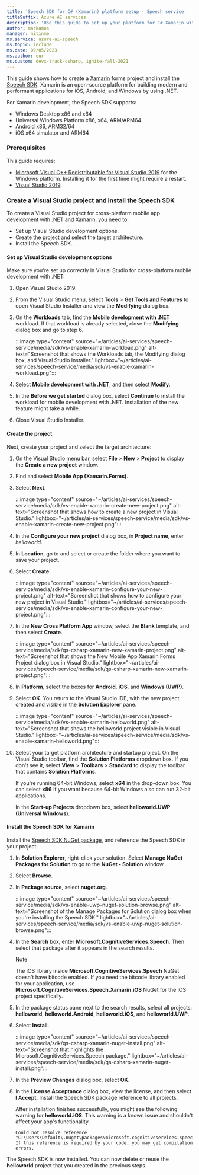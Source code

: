 ```yaml
---
title: 'Speech SDK for C# (Xamarin) platform setup - Speech service'
titleSuffix: Azure AI services
description: 'Use this guide to set up your platform for C# Xamarin with the Speech SDK.'
author: markamos
manager: nitinme
ms.service: azure-ai-speech
ms.topic: include
ms.date: 09/05/2023
ms.author: eur
ms.custom: devx-track-csharp, ignite-fall-2021
---
```


This guide shows how to create a [Xamarin](/xamarin/get-started/what-is-xamarin) forms project and install the [Speech SDK](~/articles/ai-services/speech-service/speech-sdk.md). Xamarin is an open-source platform for building modern and performant applications for iOS, Android, and Windows by using .NET.

For Xamarin development, the Speech SDK supports:

- Windows Desktop x86 and x64
- Universal Windows Platform x86, x64, ARM/ARM64
- Android x86, ARM32/64
- iOS x64 simulator and ARM64

### Prerequisites

This guide requires:

- [Microsoft Visual C++ Redistributable for Visual Studio 2019](https://support.microsoft.com/topic/the-latest-supported-visual-c-downloads-2647da03-1eea-4433-9aff-95f26a218cc0) for the Windows platform. Installing it for the first time might require a restart.
- [Visual Studio 2019](https://visualstudio.microsoft.com/downloads/).

### Create a Visual Studio project and install the Speech SDK

To create a Visual Studio project for cross-platform mobile app development with .NET and Xamarin, you need to:

- Set up Visual Studio development options.
- Create the project and select the target architecture.
- Install the Speech SDK.

#### Set up Visual Studio development options

Make sure you're set up correctly in Visual Studio for cross-platform mobile development with .NET:

1. Open Visual Studio 2019.

1. From the Visual Studio menu, select **Tools** > **Get Tools and Features** to open Visual Studio Installer and view the **Modifying** dialog box.

1. On the **Workloads** tab, find the **Mobile development with .NET** workload. If that workload is already selected, close the **Modifying** dialog box and go to step 6.

   :::image type="content" source="~/articles/ai-services/speech-service/media/sdk/vs-enable-xamarin-workload.png" alt-text="Screenshot that shows the Workloads tab, the Modifying dialog box, and Visual Studio Installer." lightbox="~/articles/ai-services/speech-service/media/sdk/vs-enable-xamarin-workload.png":::

1. Select **Mobile development with .NET**, and then select **Modify**.

1. In the **Before we get started** dialog box, select **Continue** to install the workload for mobile development with .NET. Installation of the new feature might take a while.

1. Close Visual Studio Installer.

#### Create the project

Next, create your project and select the target architecture:

1. On the Visual Studio menu bar, select **File** > **New** > **Project** to display the **Create a new project** window.

1. Find and select **Mobile App (Xamarin.Forms)**.

1. Select **Next**.

   :::image type="content" source="~/articles/ai-services/speech-service/media/sdk/vs-enable-xamarin-create-new-project.png" alt-text="Screenshot that shows how to create a new project in Visual Studio." lightbox="~/articles/ai-services/speech-service/media/sdk/vs-enable-xamarin-create-new-project.png":::

1. In the **Configure your new project** dialog box, in **Project name**, enter *helloworld*.

1. In **Location**, go to and select or create the folder where you want to save your project.

1. Select **Create**.

   :::image type="content" source="~/articles/ai-services/speech-service/media/sdk/vs-enable-xamarin-configure-your-new-project.png" alt-text="Screenshot that shows how to configure your new project in Visual Studio." lightbox="~/articles/ai-services/speech-service/media/sdk/vs-enable-xamarin-configure-your-new-project.png":::

1. In the **New Cross Platform App** window, select the **Blank** template, and then select **Create**.

   :::image type="content" source="~/articles/ai-services/speech-service/media/sdk/qs-csharp-xamarin-new-xamarin-project.png" alt-text="Screenshot that shows the New Mobile App Xamarin Forms Project dialog box in Visual Studio." lightbox="~/articles/ai-services/speech-service/media/sdk/qs-csharp-xamarin-new-xamarin-project.png":::

1. In **Platform**, select the boxes for **Android**, **iOS**, and **Windows (UWP)**.

1. Select **OK**. You return to the Visual Studio IDE, with the new project created and visible in the **Solution Explorer** pane.

   :::image type="content" source="~/articles/ai-services/speech-service/media/sdk/vs-enable-xamarin-helloworld.png" alt-text="Screenshot that shows the helloworld project visible in Visual Studio." lightbox="~/articles/ai-services/speech-service/media/sdk/vs-enable-xamarin-helloworld.png":::

1. Select your target platform architecture and startup project. On the Visual Studio toolbar, find the **Solution Platforms** dropdown box. If you don't see it, select **View** > **Toolbars** > **Standard** to display the toolbar that contains **Solution Platforms**.

   If you're running 64-bit Windows, select **x64** in the drop-down box. You can select **x86** if you want because 64-bit Windows also can run 32-bit applications.

   In the **Start-up Projects** dropdown box, select **helloworld.UWP (Universal Windows)**.

#### Install the Speech SDK for Xamarin

Install the [Speech SDK NuGet package](https://aka.ms/csspeech/nuget), and reference the Speech SDK in your project:

1. In **Solution Explorer**, right-click your solution. Select **Manage NuGet Packages for Solution** to go to the **NuGet - Solution** window.

1. Select **Browse**.

1. In **Package source**, select **nuget.org**.

   :::image type="content" source="~/articles/ai-services/speech-service/media/sdk/vs-enable-uwp-nuget-solution-browse.png" alt-text="Screenshot of the Manage Packages for Solution dialog box when you're installing the Speech SDK." lightbox="~/articles/ai-services/speech-service/media/sdk/vs-enable-uwp-nuget-solution-browse.png":::

1. In the **Search** box, enter **Microsoft.CognitiveServices.Speech**. Then select that package after it appears in the search results.

   > [!NOTE]
   > The iOS library inside **Microsoft.CognitiveServices.Speech** NuGet doesn't have bitcode enabled. If you need the bitcode library enabled for your application, use **Microsoft.CognitiveServices.Speech.Xamarin.iOS** NuGet for the iOS project specifically.

1. In the package status pane next to the search results, select all projects: **helloworld**, **helloworld.Android**, **helloworld.iOS**, and **helloworld.UWP**.

1. Select **Install**.

   :::image type="content" source="~/articles/ai-services/speech-service/media/sdk/qs-csharp-xamarin-nuget-install.png" alt-text="Screenshot that highlights the Microsoft.CognitiveServices.Speech package." lightbox="~/articles/ai-services/speech-service/media/sdk/qs-csharp-xamarin-nuget-install.png":::

1. In the **Preview Changes** dialog box, select **OK**.

1. In the **License Acceptance** dialog box, view the license, and then select **I Accept**. Install the Speech SDK package reference to all projects.

   After installation finishes successfully, you might see the following warning for **helloworld.iOS**. This warning is a known issue and shouldn't affect your app's functionality.

   ```output
   Could not resolve reference "C:\Users\Default\.nuget\packages\microsoft.cognitiveservices.speech\1.7.0\build\Xamarin.iOS\libMicrosoft.CognitiveServices.Speech.core.a". If this reference is required by your code, you may get compilation errors.
   ```

The Speech SDK is now installed. You can now delete or reuse the **helloworld** project that you created in the previous steps.
